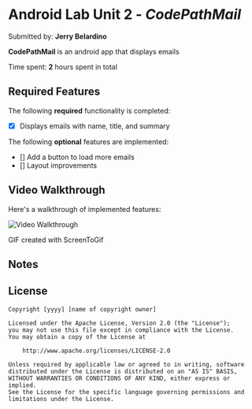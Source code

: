 # Android Lab Unit 2 - *CodePathMail*

Submitted by: **Jerry Belardino**

**CodePathMail** is an android app that displays emails

Time spent: **2** hours spent in total

## Required Features

The following **required** functionality is completed:

* [x] Displays emails with name, title, and summary

The following **optional** features are implemented:

* [] Add a button to load more emails
* [] Layout improvements

## Video Walkthrough

Here's a walkthrough of implemented features:

<img src='walkthrough.gif' title='Video Walkthrough' width='' alt='Video Walkthrough' />

GIF created with ScreenToGif

## Notes

## License

    Copyright [yyyy] [name of copyright owner]

    Licensed under the Apache License, Version 2.0 (the "License");
    you may not use this file except in compliance with the License.
    You may obtain a copy of the License at

        http://www.apache.org/licenses/LICENSE-2.0

    Unless required by applicable law or agreed to in writing, software
    distributed under the License is distributed on an "AS IS" BASIS,
    WITHOUT WARRANTIES OR CONDITIONS OF ANY KIND, either express or implied.
    See the License for the specific language governing permissions and
    limitations under the License.
